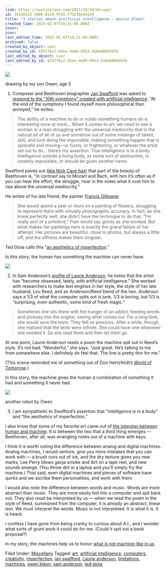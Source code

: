 ```yaml
---
link: https://austinkleon.com/2021/10/10/eh-aye/
id: 19338332-3906-81c8-9f35-f73236e45e39
title: "3 stories about artificial intelligence - Austin Kleon"
created_time: 2025-02-07T10:21:00.000Z
cover: 
icon: 
last_edited_time: 2025-02-07T10:21:00.000Z
archived: false
created_by_object: user
created_by_id: 935f7bc2-d3ee-4e06-9953-410a80b65bfb
last_edited_by_object: user
last_edited_by_id: 935f7bc2-d3ee-4e06-9953-410a80b65bfb
---
```


![](https://austinkleon.com/wp-content/uploads/2021/10/DNUk5rvU8AAmbkd.jpeg)



drawing by my son Owen, age 5

1. Composer and Beethoven biographer [Jan Swafford](https://janswafford.com/) was asked to [respond to the “10th symphony” created with artificial intelligence](https://van-magazine.com/mag/jan-swafford-beethoven-x/). “At the end of the symphony I found myself more philosophical than annoyed,” he writes.

> The ability of a machine to do or outdo something humans do is interesting once at most… When it comes to art, we need to see a woman or a man struggling with the universal mediocrity that is the natural lot of all of us and somehow out of some mélange of talent, skill, and luck doing the impossible, making something happen that is splendid and moving—or funny, or frightening, or whatever the artist set out to do… Here’s my assertion: True intelligence is in a body. Intelligence outside a living body, as some sort of abstraction, is innately impossible, or should be given another name.

Swafford points out ([like Nick Cave has](https://austinkleon.com/2020/09/10/artificial-intelligence/)) that part of the beauty of Beethoven is, “in contrast say to Mozart and Bach, with him it’s often as if you can hear the effort, the struggle, hear in the notes what it cost him to rise above the universal mediocrity.”

He writes of his late friend, the painter [Francis Gillespie](https://www.jstor.org/stable/25088639):

> She would spend a year or more on a painting of flowers, struggling to represent them with virtually photographic accuracy. In fact, as she knew perfectly well, she didn’t have the technique to do that. “I’m really sort of a primitive,” Fran would say grimly as she worked. But what makes her paintings hers is exactly the grand failure of her attempt. Her pictures are beautiful, close to photos, but always a little off, and the offness makes them singular.

Ted Gioia calls this “[an aesthetics of imperfection](https://twitter.com/tedgioia/status/1446972523132895236/photo/1).”

In this story, the human has something the machine can never have.

![](https://austinkleon.com/wp-content/uploads/2019/03/fd086dd6-8bdc-4dfd-be88-c1eab465259d.jpg)



2. In Sam Anderson’s [profile of Laurie Anderson](https://www.nytimes.com/2021/10/06/magazine/laurie-anderson.html?searchResultPosition=1), he notes that the artist has “become obsessed, lately, with artificial intelligence.” She worked with researchers to make text engines in her style, the style of her late husband, Lou Reed, and an Anderson/Reed blend of the two. Anderson says a 1/3 of what the computer spits out is junk, 1/3 is boring, but 1/3 is “surprising, even authentic, some kind of fresh magic.”

> Sometimes she sits there with the hunger of an addict, feeding words and pictures into the engine, seeing what comes out. For a long time, she would save the texts. They felt so precious. After a while, though, she realized that the texts were infinite. She could have one whenever she needed it. So she read them and then let them go.

At one point, Laurie Anderson reeds a poem the machine spit out in Reed’s style. It’s not bad. “Wonderful,” she says. “Just great. He’s talking to me from somewhere else. I definitely do feel that. The line is pretty thin for me.”

(This scene reminded me of something out of Don Hertzfeldt’s *[World of Tomorrow](https://austinkleon.com/2018/06/28/now-is-the-envy-of-the-dead/)*.)

In this story, the machine gives the human a combination of something it had and something it never had.

![](https://austinkleon.com/wp-content/uploads/2021/10/DJ4OrTrV4AAEKi-.jpeg)



another robot by Owen

3. I am sympathetic to Swafford’s assertion that “intelligence is in a body” and “the aesthetics of imperfection.”

I also know that some of my favorite art came out of [the interplay between human and machine](https://austinkleon.com/2021/09/01/the-machine-must-be-alive-and-intelligent/). It is between the two that a third thing emerges — Beethoven, after all, was wrangling notes out of a machine with keys.

I think it is worth noting the difference between analog and digital machines. Analog machines, I would venture, give you more mistakes that you can work with — a brush runs out of ink, and the dry texture gives you new marks, Lee Perry blows ganja smoke and dirt on a tape reel, and new sounds emerge. (You throw dirt in a laptop and you’ll simply fry the machine.) That said, even digital machines and pieces of software have quirks and we ascribe them personalities, and work with them.

I would also note the difference between words and music. Words are more abstract than music. They are more easily fed into a computer and spit back out. They also must be interpreted by us — when we read the poem in the style of Reed, summoned from the computer, it is already an abstract, linear text. We must interpret the words. Music is not interpreted. It is what it is. It is heard.

I confess I have gone from being cranky to curious about A.I., and I wonder what sorts of grunt work it could do for me. (Could it spit out a book proposal?)

In my story, the machines help us to honor [what is not machine-like in us](https://austinkleon.com/2017/06/22/machines/).

Filed Under: [Miscellany](https://austinkleon.com/category/miscellany/) Tagged: [art](https://austinkleon.com/tag/art/), [artificial intelligence](https://austinkleon.com/tag/artificial-intelligence/), [computers](https://austinkleon.com/tag/computers/), [creativity](https://austinkleon.com/tag/creativity/), [imperfection](https://austinkleon.com/tag/imperfection/), [jan swafford](https://austinkleon.com/tag/jan-swafford/), [Laurie anderson](https://austinkleon.com/tag/laurie-anderson/), [limitations](https://austinkleon.com/tag/limitations/), [machines](https://austinkleon.com/tag/machines/), [owen kleon](https://austinkleon.com/tag/owen-kleon/), [sam anderson](https://austinkleon.com/tag/sam-anderson/), [ted gioia](https://austinkleon.com/tag/ted-gioia/)


